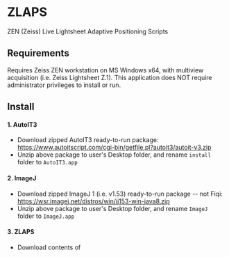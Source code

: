 # ZLAPS
ZEN (Zeiss) Live Lightsheet Adaptive Positioning Scripts

## Requirements
Requires Zeiss ZEN workstation on MS Windows x64, with multiview acquisition (i.e. Zeiss Lightsheet Z.1).  This application does NOT require administrator privileges to install or run.

## Install
#### 1. AutoIT3
- Download zipped AutoIT3 ready-to-run package: https://www.autoitscript.com/cgi-bin/getfile.pl?autoit3/autoit-v3.zip
- Unzip above package to user's Desktop folder, and rename `install` folder to `AutoIT3.app`

#### 2. ImageJ
- Download zipped ImageJ 1 (i.e. v1.53) ready-to-run package -- not Fiqi: https://wsr.imagej.net/distros/win/ij153-win-java8.zip
- Unzip above package to user's Desktop folder, and rename `ImageJ` folder to `ImageJ.app`

#### 3. ZLAPS
- Download contents of 
